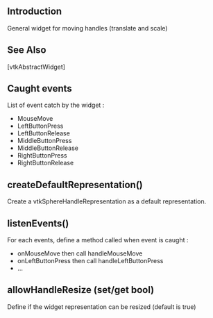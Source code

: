 ## Introduction

General widget for moving handles (translate and scale)

## See Also

[vtkAbstractWidget]

## Caught events

List of event catch by the widget :
- MouseMove
- LeftButtonPress
- LeftButtonRelease
- MiddleButtonPress
- MiddleButtonRelease
- RightButtonPress
- RightButtonRelease

## createDefaultRepresentation()

Create a vtkSphereHandleRepresentation as a default representation.

## listenEvents()

For each events, define a method called when event is caught :
- onMouseMove then call handleMouseMove
- onLeftButtonPress then call handleLeftButtonPress
- ...

## allowHandleResize (set/get bool)

Define if the widget representation can be resized (default is true)